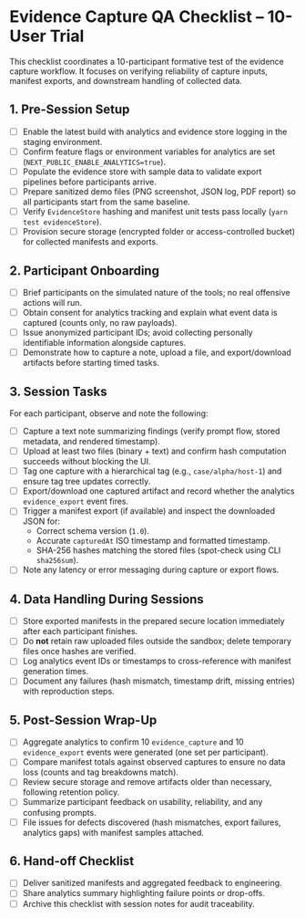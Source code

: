 # Evidence Capture QA Checklist – 10-User Trial

This checklist coordinates a 10-participant formative test of the evidence capture workflow. It focuses on verifying reliability of capture inputs, manifest exports, and downstream handling of collected data.

## 1. Pre-Session Setup
- [ ] Enable the latest build with analytics and evidence store logging in the staging environment.
- [ ] Confirm feature flags or environment variables for analytics are set (`NEXT_PUBLIC_ENABLE_ANALYTICS=true`).
- [ ] Populate the evidence store with sample data to validate export pipelines before participants arrive.
- [ ] Prepare sanitized demo files (PNG screenshot, JSON log, PDF report) so all participants start from the same baseline.
- [ ] Verify `EvidenceStore` hashing and manifest unit tests pass locally (`yarn test evidenceStore`).
- [ ] Provision secure storage (encrypted folder or access-controlled bucket) for collected manifests and exports.

## 2. Participant Onboarding
- [ ] Brief participants on the simulated nature of the tools; no real offensive actions will run.
- [ ] Obtain consent for analytics tracking and explain what event data is captured (counts only, no raw payloads).
- [ ] Issue anonymized participant IDs; avoid collecting personally identifiable information alongside captures.
- [ ] Demonstrate how to capture a note, upload a file, and export/download artifacts before starting timed tasks.

## 3. Session Tasks
For each participant, observe and note the following:
- [ ] Capture a text note summarizing findings (verify prompt flow, stored metadata, and rendered timestamp).
- [ ] Upload at least two files (binary + text) and confirm hash computation succeeds without blocking the UI.
- [ ] Tag one capture with a hierarchical tag (e.g., `case/alpha/host-1`) and ensure tag tree updates correctly.
- [ ] Export/download one captured artifact and record whether the analytics `evidence_export` event fires.
- [ ] Trigger a manifest export (if available) and inspect the downloaded JSON for:
  - Correct schema version (`1.0`).
  - Accurate `capturedAt` ISO timestamp and formatted timestamp.
  - SHA-256 hashes matching the stored files (spot-check using CLI `sha256sum`).
- [ ] Note any latency or error messaging during capture or export flows.

## 4. Data Handling During Sessions
- [ ] Store exported manifests in the prepared secure location immediately after each participant finishes.
- [ ] Do **not** retain raw uploaded files outside the sandbox; delete temporary files once hashes are verified.
- [ ] Log analytics event IDs or timestamps to cross-reference with manifest generation times.
- [ ] Document any failures (hash mismatch, timestamp drift, missing entries) with reproduction steps.

## 5. Post-Session Wrap-Up
- [ ] Aggregate analytics to confirm 10 `evidence_capture` and 10 `evidence_export` events were generated (one set per participant).
- [ ] Compare manifest totals against observed captures to ensure no data loss (counts and tag breakdowns match).
- [ ] Review secure storage and remove artifacts older than necessary, following retention policy.
- [ ] Summarize participant feedback on usability, reliability, and any confusing prompts.
- [ ] File issues for defects discovered (hash mismatches, export failures, analytics gaps) with manifest samples attached.

## 6. Hand-off Checklist
- [ ] Deliver sanitized manifests and aggregated feedback to engineering.
- [ ] Share analytics summary highlighting failure points or drop-offs.
- [ ] Archive this checklist with session notes for audit traceability.

